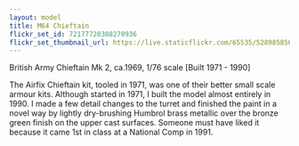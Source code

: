 ```yaml
---
layout: model
title: M64 Chieftain
flickr_set_id: 72177720308270936
flickr_set_thumbnail_url: https://live.staticflickr.com/65535/52898585654_18558183ff_m.jpg
---
```


British Army Chieftain Mk 2, ca.1969, 1/76 scale  [Built 1971 - 1990]

The Airfix Chieftain kit, tooled in 1971, was one of their better small scale armour kits. Although started in 1971, I built the model almost entirely in 1990. I made a few detail changes to the turret and finished the paint in a novel way by lightly dry-brushing Humbrol brass metallic over the bronze green finish on the upper cast surfaces. Someone must have liked it because it came 1st in class at a National Comp in 1991.



